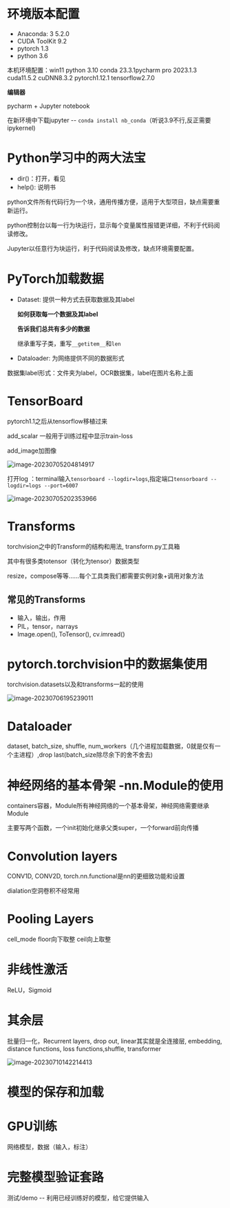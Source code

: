# 环境版本配置

- Anaconda: 3 5.2.0
- CUDA ToolKit 9.2
- pytorch 1.3
- python 3.6

本机环境配置：win11 python 3.10 conda 23.3.1pycharm pro 2023.1.3 cuda11.5.2 cuDNN8.3.2 pytorch1.12.1 tensorflow2.7.0

**编辑器**

pycharm + Jupyter notebook

在新环境中下载jupyter -- `conda install nb_conda`（听说3.9不行,反正需要ipykernel)

# Python学习中的两大法宝

- dir()：打开，看见
- help(): 说明书

python文件所有代码行为一个块，通用传播方便，适用于大型项目，缺点需要重新运行。

python控制台以每一行为块运行，显示每个变量属性报错更详细，不利于代码阅读修改。

Jupyter以任意行为块运行，利于代码阅读及修改，缺点环境需要配置。

# PyTorch加载数据

- Dataset: 提供一种方式去获取数据及其label

  **如何获取每一个数据及其label**

  **告诉我们总共有多少的数据**

  继承重写子类，重写`__getitem__`和`len`

- Dataloader: 为网络提供不同的数据形式

数据集label形式：文件夹为label，OCR数据集，label在图片名称上面

# TensorBoard

pytorch1.1之后从tensorflow移植过来

add_scalar 一般用于训练过程中显示train-loss

add_image加图像

![image-20230705204814917](C:/Users/FENG/AppData/Roaming/Typora/typora-user-images/image-20230705204814917.png)

打开log ：terminal输入`tensorboard --logdir=logs`,指定端口`tensorboard --logdir=logs --port=6007`

![image-20230705202353966](C:/Users/FENG/AppData/Roaming/Typora/typora-user-images/image-20230705202353966.png)

# Transforms

torchvision之中的Transform的结构和用法, transform.py工具箱

其中有很多类totensor（转化为tensor）数据类型

resize，compose等等......每个工具类我们都需要实例对象+调用对象方法

## 常见的Transforms

- 输入，输出，作用
- PIL，tensor，narrays
- Image.open(), ToTensor(), cv.imread()

# pytorch.torchvision中的数据集使用

torchvision.datasets以及和transforms一起的使用

![image-20230706195239011](C:/Users/FENG/AppData/Roaming/Typora/typora-user-images/image-20230706195239011.png)

# Dataloader

dataset, batch_size, shuffle, num_workers（几个进程加载数据，0就是仅有一个主进程）,drop last(batch_size除尽余下的舍不舍去)

# 神经网络的基本骨架 -nn.Module的使用

containers容器，Module所有神经网络的一个基本骨架，神经网络需要继承Module

主要写两个函数，一个init初始化继承父类super，一个forward前向传播

# Convolution layers

CONV1D, CONV2D, torch.nn.functional是nn的更细致功能和设置

dialation空洞卷积不经常用

# Pooling Layers

cell_mode floor向下取整 ceil向上取整

# 非线性激活

ReLU，Sigmoid

# 其余层

批量归一化，Recurrent layers, drop out, linear其实就是全连接层, embedding, distance functions, loss functions,shuffle, transformer

![image-20230710142214413](C:/Users/FENG/AppData/Roaming/Typora/typora-user-images/image-20230710142214413.png)

# 模型的保存和加载

# GPU训练

网络模型，数据（输入，标注）

# 完整模型验证套路

测试/demo -- 利用已经训练好的模型，给它提供输入